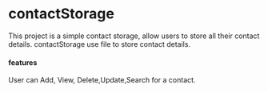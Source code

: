 # contactStorage
This project is a simple contact storage, allow users to store all their contact details.
contactStorage use file to store contact details.
#### features
User can Add, View, Delete,Update,Search for a contact.

